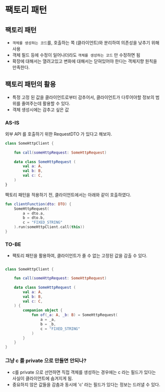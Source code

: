 # 팩토리 패턴 

## 팩토리 패턴

- `객체를 생성하는 코드`를, 호출하는 쪽 (클라이언트)와 분리하여 의존성을 낮추기 위해 사용 
- 객체 필드 등에 수정이 일어나더라도 `객체를 생성하는 코드` 만 수정하면 됨
- 확장에 대해서는 열려고있고 변화에 대해서는 닫혀있어야 한다는 객체지향 원칙을 만족한다.

## 팩토리 패턴의 활용

- 특정 고정 된 값을 클라이언트로부터 감추어서, 클라이언트가 다루어야할 정보의 범위를 줄여주는데 활용할 수 있다.
- 객체 생성시에는 감추고 싶은 값

### AS-IS

외부 API 를 호출하기 위한 RequestDTO 가 있다고 해보자.
```kotlin
class SomeHttpClient {
    
    fun call(someHttpRequest: SomeHttpRequest)
    
    data class SomeHttpRequest (
        val a: A,
        val b: B,
        val c: C,
    )
}
```

팩토리 패턴을 적용하기 전, 클라이언트에서는 아래와 같이 호출하였다.

```kotlin
fun clientFunction(dto: DTO) {
    SomeHttpRequest(
        a = dto.a,
        b = dto.b,
        c = "FIXED_STRING"
    ).run(someHttpClient.call(this))
}
```

### TO-BE
- 팩토리 패턴을 활용하여, 클라이언트가 줄 수 없는 고정된 값을 감출 수 있다.

```kotlin

class SomeHttpClient {

    fun call(someHttpRequest: SomeHttpRequest)
    
    data class SomeHttpRequest (
        val a: A,
        val b: B,
        val c: C,
    ) {
        companion object {
            fun of(_a: A, _b: B) = SomeHttpRequest(
                a = _a,
                b = _b,
                c = "FIXED_STRING"
            )
        }
    }
}
```

### 그냥 c 를 private 으로 만들면 안되나?
- c를 private 으로 선언하면 직접 객체를 생성하는 경우에는 c 라는 필드가 있다는 사실이 클라이언트에 숨겨지게 됨.
- 중요하지 않은 값들을 감춤과 동시에 'c' 라는 필드가 있다는 정보는 드러낼 수 있다.



